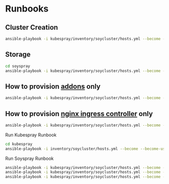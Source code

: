 # Runbooks

## Cluster Creation

```sh
ansible-playbook -i kubespray/inventory/soycluster/hosts.yml --become --become-user=root --user ubuntu kubespray/cluster.yml
```

## Storage

```sh
cd soyspray
ansible-playbook -i kubespray/inventory/soycluster/hosts.yml --become --become-user=root --user ubuntu playbooks/setup-local-volumes.yml --tags storage
```

## How to provision [addons](kubespray/inventory/soycluster/group_vars/k8s_cluster/addons.yml) only

```sh
ansible-playbook -i kubespray/inventory/soycluster/hosts.yml --become --become-user=root --user ubuntu kubespray/cluster.yml --tags apps
```

## How to provision [nginx ingress controller](kubespray/roles/kubernetes-apps/ingress_controller/meta/main.yml) only

```sh
ansible-playbook -i kubespray/inventory/soycluster/hosts.yml --become --become-user=root --user ubuntu kubespray/cluster.yml --tags ingress-nginx
```

Run Kubespray Runbook

```sh
cd kubespray
ansible-playbook -i inventory/soycluster/hosts.yml --become --become-user=root --user ubuntu cluster.yml --tags apps
```

Run Soyspray Runbook

```sh
ansible-playbook -i kubespray/inventory/soycluster/hosts.yml --become --become-user=root --user ubuntu main.yml --tags argocd,storage
ansible-playbook -i kubespray/inventory/soycluster/hosts.yml --become --become-user=root --user ubuntu playbooks/hello-soy.yml
ansible-playbook -i kubespray/inventory/soycluster/hosts.yml --become --become-user=root --user ubuntu playbooks/manage-argocd-apps.yml --tags pihole
```
